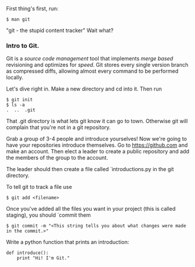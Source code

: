 First thing's first, run:

    $ man git

"git - the stupid content tracker"
Wait what? 

### Intro to Git.

Git is a *source code management* tool that implements *merge based* revisioning and optimizes for *speed*.
Git stores every single version branch as compressed diffs, allowing almost every command to be performed locally.

Let's dive right in.
Make a new directory and cd into it. Then run

    $ git init
    $ ls -a
    .  ..  .git
    
That .git directory is what lets git know it can go to town. Otherwise git will complain that you're not in a git repository.

Grab a group of 3-4 people and introduce yourselves! Now we're going to have your repositories introduce themselves.
Go to https://github.com and make an account. Then elect a leader to create a public repository and add the members of the group to the account.

The leader should then create a file called `introductions.py in the git directory.

To tell git to track a file use

    $ git add <filename>

Once you've added all the files you want in your project (this is called staging), you should `commit them

    $ git commit -m "<This string tells you about what changes were made in the commit.>"

Write a python function that prints an introduction:

    def introduce():
        print "Hi! I'm Git."


